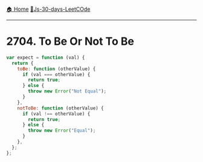 [🏠 Home](../../README.md)
[🎯Js-30-days-LeetCOde](../JS-30-Days.md)

<hr>

# 2704. To Be Or Not To Be

```js
var expect = function (val) {
  return {
    toBe: function (otherValue) {
      if (val === otherValue) {
        return true;
      } else {
        throw new Error("Not Equal");
      }
    },
    notToBe: function (otherValue) {
      if (val !== otherValue) {
        return true;
      } else {
        throw new Error("Equal");
      }
    },
  };
};
```